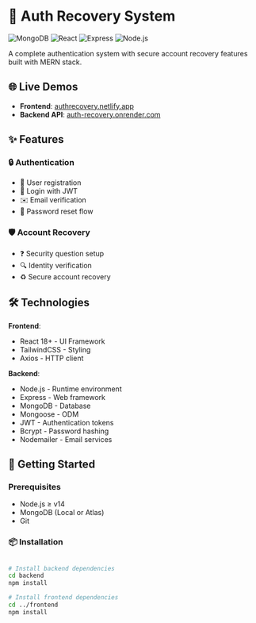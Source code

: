 # 🔐 Auth Recovery System

![MongoDB](https://img.shields.io/badge/MongoDB-5.0+-47A248?logo=mongodb&logoColor=white)
![React](https://img.shields.io/badge/React-18+-61DAFB?logo=react&logoColor=white)
![Express](https://img.shields.io/badge/Express-4.x-000000?logo=express&logoColor=white)
![Node.js](https://img.shields.io/badge/Node.js-14+-339933?logo=node.js&logoColor=white)

A complete authentication system with secure account recovery features built with MERN stack.

## 🌐 Live Demos
- **Frontend**: [authrecovery.netlify.app](https://authrecovery.netlify.app)
- **Backend API**: [auth-recovery.onrender.com](https://auth-recovery.onrender.com)

## ✨ Features

### 🔒 Authentication
- 📝 User registration  
- 🔑 Login with JWT  
- ✉️ Email verification  
- 🔄 Password reset flow  

### 🛡️ Account Recovery
- ❓ Security question setup  
- 🔍 Identity verification  
- ♻️ Secure account recovery  

## 🛠️ Technologies

**Frontend**:
- React 18+ - UI Framework
- TailwindCSS - Styling
- Axios - HTTP client

**Backend**:
- Node.js - Runtime environment
- Express - Web framework
- MongoDB - Database
- Mongoose - ODM
- JWT - Authentication tokens
- Bcrypt - Password hashing
- Nodemailer - Email services

## 🚀 Getting Started

### Prerequisites
- Node.js ≥ v14
- MongoDB (Local or Atlas)
- Git

### 📦 Installation
```bash

# Install backend dependencies
cd backend
npm install

# Install frontend dependencies
cd ../frontend
npm install
